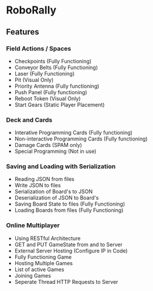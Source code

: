 # RoboRally
## Features

### Field Actions / Spaces
- Checkpoints (Fully Functioning)  
- Conveyor Belts (Fully Functioning)  
- Laser (Fully Functioning)  
- Pit (Visual Only)  
- Priority Antenna (Fully functioning)  
- Push Panel (Fully functioning)  
- Reboot Token (Visual Only)  
- Start Gears (Static Player Placement)  

### Deck and Cards
- Interative Programming Cards (Fully functioning)  
- Non-interactive Programming Cards (Fully functioning)  
- Damage Cards (SPAM only)  
- Special Programming (Not in use)  

### Saving and Loading with Serialization
- Reading JSON from files  
- Write JSON to files  
- Serialization of Board's to JSON  
- Deserialization of JSON to Board's  
- Saving Board State to files (Fully Functioning)  
- Loading Boards from files (Fully Functioning)  

### Online Multiplayer
- Using RESTful Architecture
- GET and PUT GameState from and to Server
- External Server Hosting (Configure IP in Code)
- Fully Functioning Game
- Hosting Multiple Games
- List of active Games
- Joining Games
- Seperate Thread HTTP Requests to Server





